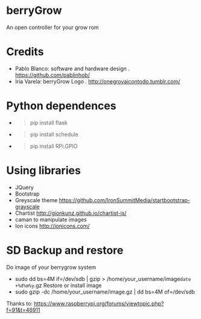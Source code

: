 berryGrow
===============
An open controller for your grow rom

# Credits #
* Pablo Blanco: software and hardware design . https://github.com/pablinhob/
* Iria Varela: berryGrow Logo . http://onegrovaicontodo.tumblr.com/

# Python dependences #
* >pip install flask
* >pip install schedule
* >pip install RPi.GPIO

# Using libraries #
* JQuery
* Bootstrap 
* Greyscale theme https://github.com/IronSummitMedia/startbootstrap-grayscale
* Chartist http://gionkunz.github.io/chartist-js/
* caman to manipulate images
* Ion icons http://ionicons.com/

# SD Backup and restore #
Do image of your berrygrow system
* sudo dd bs=4M if=/dev/sdb | gzip > /home/your_username/image`date +%d%m%y`.gz
Restore or install image 
* sudo gzip -dc /home/your_username/image.gz | dd bs=4M of=/dev/sdb

Thanks to: https://www.raspberrypi.org/forums/viewtopic.php?f=91&t=46911
